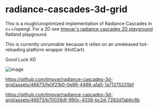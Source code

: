 # radiance-cascades-3d-grid

This is a rough/unoptimized implementation of Radiance Cascades in c++/opengl. For a 2D see [tmpvar's radiance cascades 2D playground](https://tmpvar.com/poc/radiance-cascades/) flatland playground.

This is currently unrunnable because it relies on an unreleased hot-reloading platform wrapper (HotCart).

Good Luck XD

![image](https://github.com/tmpvar/radiance-cascades-3d-grid/assets/46673/4e10ff3f-2e43-4298-b22e-88db5d108974)


https://github.com/tmpvar/radiance-cascades-3d-grid/assets/46673/fe0f21b0-0e66-4468-a1a5-1a71275225bf

https://github.com/tmpvar/radiance-cascades-3d-grid/assets/46673/b70028df-990c-4338-bc2d-7282d7ab6c6b

